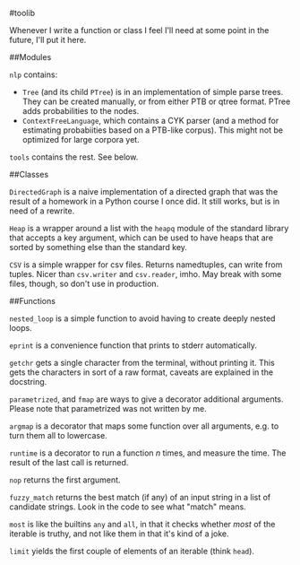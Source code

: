 #toolib

Whenever I write a function or class I feel I'll need at some point in the future, I'll put it here.

##Modules

`nlp` contains:

- `Tree` (and its child `PTree`) is in an implementation of simple parse trees. They can be created manually, or from either PTB or qtree format. PTree adds probabilities to the nodes.
- `ContextFreeLanguage`, which contains a CYK parser (and a method for estimating probabiities based on a PTB-like corpus). This might not be optimized for large corpora yet.

`tools` contains the rest. See below.

##Classes

`DirectedGraph` is a naive implementation of a directed graph that was the result of a homework in a Python course I once did. It still works, but is in need of a rewrite.

`Heap` is a wrapper around a list with the `heapq` module of the standard library that accepts a key argument, which can be used to have heaps that are sorted by something else than the standard key.

`CSV` is a simple wrapper for csv files. Returns namedtuples, can write from tuples. Nicer than `csv.writer` and `csv.reader`, imho. May break with some files, though, so don't use in production.

##Functions

`nested_loop` is a simple function to avoid having to create deeply nested loops.

`eprint` is a convenience function that prints to stderr automatically.

`getchr` gets a single character from the terminal, without printing it. This gets the characters in sort of a raw format, caveats are explained in the docstring.

`parametrized`, and `fmap` are ways to give a decorator additional arguments. Please note that parametrized was not written by me.

`argmap` is a decorator that maps some function over all arguments, e.g. to turn them all to lowercase.

`runtime` is a decorator to run a function *n* times, and measure the time. The result of the last call is returned.

`nop` returns the first argument.

`fuzzy_match` returns the best match (if any) of an input string in a list of candidate strings. Look in the code to see what "match" means.

`most` is like the builtins `any` and `all`, in that it checks whether *most* of the iterable is truthy, and not like them in that it's kind of a joke.

`limit` yields the first couple of elements of an iterable (think `head`).
